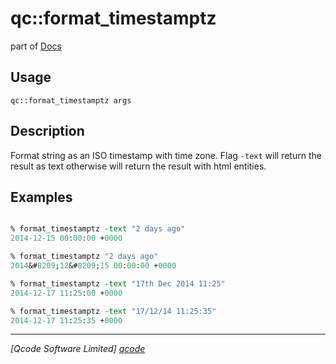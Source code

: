qc::format_timestamptz
======================

part of [Docs](../index.md)

Usage
-----
`qc::format_timestamptz args`

Description
-----------
Format string as an ISO timestamp with time zone.
Flag `-text` will return the result as text otherwise will return the result with html entities.

Examples
--------
```tcl

% format_timestamptz -text "2 days ago"
2014-12-15 00:00:00 +0000

% format_timestamptz "2 days ago"
2014&#8209;12&#8209;15 00:00:00 +0000

% format_timestamptz -text "17th Dec 2014 11:25"
2014-12-17 11:25:00 +0000

% format_timestamptz -text "17/12/14 11:25:35"
2014-12-17 11:25:35 +0000

```

----------------------------------
*[Qcode Software Limited] [qcode]*

[qcode]: http://www.qcode.co.uk "Qcode Software"